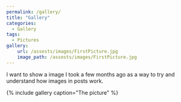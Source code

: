 ```yaml
---
permalink: /gallery/
title: "Gallery"
categories:
  - Gallery
tags:
  - Pictures
gallery:
    url: /assests/images/FirstPicture.jpg
    image_path: /assests/images/FirstPicture.jpg
---
```


I want to show a image I took a few months ago as a way to try and understand how images in posts work.

{% include gallery caption="The picture" %}